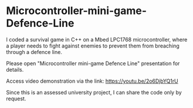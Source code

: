 # Microcontroller-mini-game-Defence-Line
I coded a survival game in C++ on a Mbed LPC1768 microcontroller, where a player needs to fight against enemies to prevent them from breaching through a defence line.

Please open "Microcontroller mini-game Defence Line" presentation for details.

Access video demonstration via the link: https://youtu.be/2o6DjbYQ1rU

Since this is an assessed university project, I can share the code only by request.
